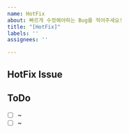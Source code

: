 ```yaml
---
name: HotFix
about: 빠르게 수정해야하는 Bug를 적어주세요!
title: "[HotFix]"
labels: ''
assignees: ''

---
```


## HotFix Issue


## ToDo
- [ ] ~
- [ ] ~
